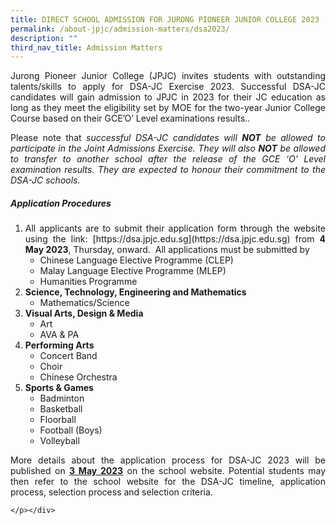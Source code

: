 ```yaml
---
title: DIRECT SCHOOL ADMISSION FOR JURONG PIONEER JUNIOR COLLEGE 2023
permalink: /about-jpjc/admission-matters/dsa2023/
description: ""
third_nav_title: Admission Matters
---
```

<div align="justify">

<p>Jurong Pioneer Junior College (JPJC) invites students with outstanding talents/skills to apply for DSA-JC Exercise 2023. Successful DSA-JC candidates will gain admission to JPJC in 2023 for their JC education as long as they meet the eligibility set by MOE for the two-year Junior College Course based on their GCE’O’ Level examinations results..</p>

<p>Please note that <em>successful DSA-JC candidates will <b>NOT</b> be allowed to participate in the Joint Admissions Exercise. They will also <b>NOT</b> be allowed to transfer to another school after the release of the GCE ‘O’ Level examination results. They are expected to honour their commitment to the DSA-JC schools.</em></p>

<h5>Application Procedures</h5>
<ol>
<li> All applicants are to submit their application form through the website using the link: [https://dsa.jpjc.edu.sg](https://dsa.jpjc.edu.sg) from <b>4 May 2023</b>, Thursday, onward.&nbsp; All applications must be submitted by	
		<ul><li>Chinese Language Elective Programme (CLEP)</li>
			<li>Malay Language Elective Programme (MLEP)</li>
			<li>Humanities Programme</li></ul></li>
	<li><b>Science, Technology, Engineering and Mathematics</b>
		<ul><li>Mathematics/Science</li></ul></li>
	<li><b>Visual Arts, Design &amp; Media</b>
		<ul><li>Art</li>
			<li>AVA &amp; PA</li></ul></li>
	<li><b>Performing Arts</b>
		<ul><li>Concert Band</li>
			<li>Choir</li>
			<li>Chinese Orchestra</li></ul></li>
	<li><b>Sports &amp; Games</b>
		<ul><li>Badminton</li>
			<li>Basketball</li>
			<li>Floorball</li>
			<li>Football (Boys)</li>
			<li>Volleyball</li></ul></li></ol>
	
<p>More details about the application process for DSA-JC 2023 will be published on <b><u>3 May 2023</u></b> on the school website. Potential students may then refer to the school website for the DSA-JC timeline, application process, selection process and selection criteria.

	</p></div>